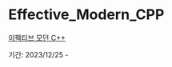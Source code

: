 # Effective_Modern_CPP
[이펙티브 모던 C++](https://www.aladin.co.kr/shop/wproduct.aspx?ItemId=66541334)

기간: 2023/12/25 - 
